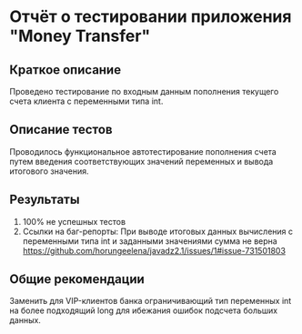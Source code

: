 # Отчёт о тестировании приложения "Money Transfer"

## Краткое описание

Проведено тестирование по входным данным пополнения текущего счета клиента с переменными типа int.

## Описание тестов

Проводилось функциональное автотестирование пополнения счета путем введения соответствующих значений переменных и вывода итогового значения.

## Результаты

1. 100% не успешных тестов
2. Ссылки на баг-репорты: При выводе итоговых данных вычисления с переменными типа int и заданными значениями сумма не верна https://github.com/horungeelena/javadz2.1/issues/1#issue-731501803

## Общие рекомендации

Заменить для VIP-клиентов банка ограничивающий тип переменных int на более подходящий long для ибежания ошибок подсчета больших данных.
